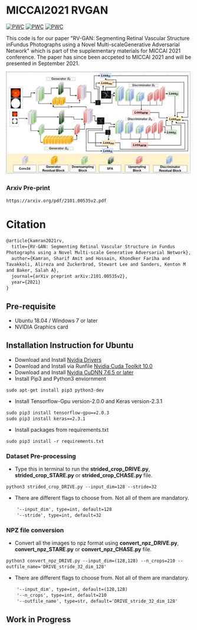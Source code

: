 # MICCAI2021 RVGAN

[![PWC](https://img.shields.io/endpoint.svg?url=https://paperswithcode.com/badge/rv-gan-retinal-vessel-segmentation-from/retinal-vessel-segmentation-on-drive)](https://paperswithcode.com/sota/retinal-vessel-segmentation-on-drive?p=rv-gan-retinal-vessel-segmentation-from)
[![PWC](https://img.shields.io/endpoint.svg?url=https://paperswithcode.com/badge/rv-gan-retinal-vessel-segmentation-from/retinal-vessel-segmentation-on-chase_db1)](https://paperswithcode.com/sota/retinal-vessel-segmentation-on-chase_db1?p=rv-gan-retinal-vessel-segmentation-from)
[![PWC](https://img.shields.io/endpoint.svg?url=https://paperswithcode.com/badge/rv-gan-retinal-vessel-segmentation-from/retinal-vessel-segmentation-on-stare)](https://paperswithcode.com/sota/retinal-vessel-segmentation-on-stare?p=rv-gan-retinal-vessel-segmentation-from)


This code is for our paper "RV-GAN: Segmenting Retinal Vascular Structure inFundus Photographs using a Novel Multi-scaleGenerative Adversarial Network" which is part of the supplementary materials for MICCAI 2021 conference. The paper has since been accpeted to MICCAI 2021 and will be presented in September 2021.

![](img1.png)

### Arxiv Pre-print
```
https://arxiv.org/pdf/2101.00535v2.pdf
```

# Citation 
```
@article{kamran2021rv,
  title={RV-GAN: Segmenting Retinal Vascular Structure in Fundus Photographs using a Novel Multi-scale Generative Adversarial Network},
  author={Kamran, Sharif Amit and Hossain, Khondker Fariha and Tavakkoli, Alireza and Zuckerbrod, Stewart Lee and Sanders, Kenton M and Baker, Salah A},
  journal={arXiv preprint arXiv:2101.00535v2}, 
  year={2021}
}
```

## Pre-requisite
- Ubuntu 18.04 / Windows 7 or later
- NVIDIA Graphics card

## Installation Instruction for Ubuntu
- Download and Install [Nvidia Drivers](https://www.nvidia.com/Download/driverResults.aspx/142567/en-us)
- Download and Install via Runfile [Nvidia Cuda Toolkit 10.0](https://developer.nvidia.com/cuda-10.0-download-archive?target_os=Linux&target_arch=x86_64&target_distro=Ubuntu&target_version=1804&target_type=runfilelocal)
- Download and Install [Nvidia CuDNN 7.6.5 or later](https://developer.nvidia.com/rdp/cudnn-archive)
- Install Pip3 and Python3 enviornment
```
sudo apt-get install pip3 python3-dev
```
- Install Tensorflow-Gpu version-2.0.0 and Keras version-2.3.1
```
sudo pip3 install tensorflow-gpu==2.0.3
sudo pip3 install keras==2.3.1
```
- Install packages from requirements.txt
```
sudo pip3 install -r requirements.txt
```
### Dataset Pre-processing

- Type this in terminal to run the **strided_crop_DRIVE.py**, **strided_crop_STARE.py** or **strided_crop_CHASE.py** file. 
```
python3 strided_crop_DRIVE.py --input_dim=128 --stride=32
```
- There are different flags to choose from. Not all of them are mandatory.
```
    '--input_dim', type=int, default=128
    '--stride', type=int, default=32
```

### NPZ file conversion
- Convert all the images to npz format using **convert_npz_DRIVE.py**, **convert_npz_STARE.py** or **convert_npz_CHASE.py** file. 
```
python3 convert_npz_DRIVE.py --input_dim=(128,128) --n_crops=210 --outfile_name='DRIVE_stride_32_dim_128'
```
- There are different flags to choose from. Not all of them are mandatory.
```
    '--input_dim', type=int, default=(128,128)
    '--n_crops', type=int, default=210
    '--outfile_name', type=str, default='DRIVE_stride_32_dim_128'
```

## Work in Progress
